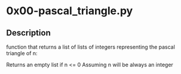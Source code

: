 # 0x00-pascal_triangle.py

## Description

function that returns a list of lists of integers representing the pascal triangle of n:

Returns an empty list if n <= 0
Assuming n will be always an integer